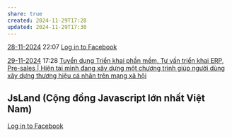 ```yaml
---
share: true
created: 2024-11-29T17:28
updated: 2024-11-29T17:30
---
```

[28-11-2024](28-11-2024.md) 22:07
[Log in to Facebook](https://www.facebook.com/groups/364997627165697/pending_posts/2541380816194023/)

[29-11-2024](29-11-2024.md) 17:28 [Tuyển dụng Triển khai phần mềm, Tư vấn triển khai ERP, Pre-sales | Hiện tại mình đang xây dựng một chương trình giúp người dùng xây dựng thương hiệu cá nhân trên mạng xã hội](https://www.facebook.com/groups/355541332533197/posts/1275015480585773/)
## JsLand (Cộng đồng Javascript lớn nhất Việt Nam)
[Log in to Facebook](https://www.facebook.com/groups/304156600147657/pending_posts/1666833747213262/)